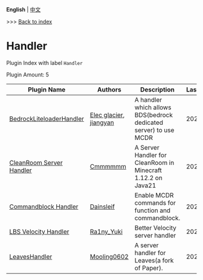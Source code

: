 **English** | [中文](readme-zh_cn.md)

\>\>\> [Back to index](/readme.md)

# Handler

Plugin Index with label `Handler`

Plugin Amount: 5

| Plugin Name | Authors | Description | Last Update | Labels |
| --- | --- | --- | --- | --- |
| [BedrockLiteloaderHandler](/plugins/bedrock_liteloader_handler/readme.md) | [Elec glacier](https://github.com/Elec-Glacier), [jiangyan](https://github.com/jiangyan03) | A handler which allows BDS(bedrock dedicated server) to use MCDR | 2025/03/12 | [`Handler`](/labels/handler/readme.md) |
| [CleanRoom Server Handler](/plugins/cleanroom_handler/readme.md) | [Cmmmmmm](https://github.com/CmmmmmmLau) | A Server Handler for CleanRoom in Minecraft 1.12.2 on Java21 | 2024/11/04 | [`Handler`](/labels/handler/readme.md) |
| [Commandblock Handler](/plugins/commandblock_handler/readme.md) | [Dainsleif](https://github.com/Dainsleif233) | Enable MCDR commands for function and commandblock. | 2025/02/13 | [`Handler`](/labels/handler/readme.md) |
| [LBS Velocity Handler](/plugins/lbs_velocity_handler/readme.md) | [Ra1ny_Yuki](https://github.com/Ra1ny-Yuki) | Better Velocity server handler | 2024/11/05 | [`Handler`](/labels/handler/readme.md) |
| [LeavesHandler](/plugins/leaves_handler/readme.md) | [Mooling0602](https://github.com/Mooling0602) | A server handler for Leaves(a fork of Paper). | 2025/01/27 | [`Handler`](/labels/handler/readme.md) |

